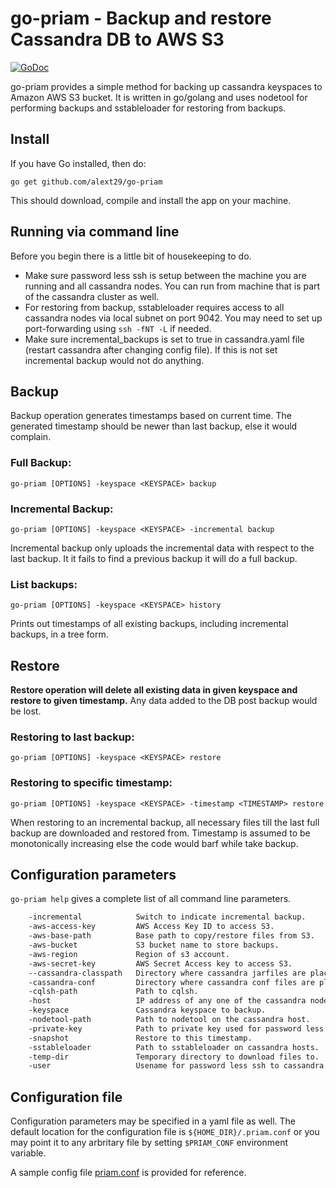 # go-priam - Backup and restore Cassandra DB to AWS S3
[![GoDoc](https://godoc.org/github.com/alext29/go-priam?status.svg)](https://godoc.org/github.com/alext29/go-priam/priam)

go-priam provides a simple method for backing up cassandra keyspaces to Amazon AWS S3 bucket. It is written in go/golang and uses nodetool for performing backups and sstableloader for restoring from backups.

## Install
If you have Go installed, then do:

`go get github.com/alext29/go-priam`

This should download, compile and install the app on your machine.

## Running via command line

Before you begin there is a little bit of housekeeping to do.

 * Make sure password less ssh is setup between the machine you are running and all cassandra nodes. You can run from machine that is part of the cassandra cluster as well.
 * For restoring from backup, sstableloader requires access to all cassandra nodes via local subnet on port 9042. You may need to set up port-forwarding using `ssh -fNT -L` if needed.
 * Make sure incremental_backups is set to true in cassandra.yaml file (restart cassandra after changing config file). If this is not set incremental backup would not do anything.

## Backup

Backup operation generates timestamps based on current time. The generated timestamp should be newer than last backup, else it would complain.

### Full Backup:
`go-priam [OPTIONS] -keyspace <KEYSPACE> backup`

### Incremental Backup:
`go-priam [OPTIONS] -keyspace <KEYSPACE> -incremental backup`

Incremental backup only uploads the incremental data with respect to the last backup. It it fails to find a previous backup it will do a full backup.

### List backups:
`go-priam [OPTIONS] -keyspace <KEYSPACE> history`

Prints out timestamps of all existing backups, including incremental backups, in a tree form.

## Restore

**Restore operation will delete all existing data in given keyspace and restore to given timestamp.** Any data added to the DB post backup would be lost.

### Restoring to last backup:
`go-priam [OPTIONS] -keyspace <KEYSPACE> restore`

### Restoring to specific timestamp:
`go-priam [OPTIONS] -keyspace <KEYSPACE> -timestamp <TIMESTAMP> restore`

When restoring to an incremental backup, all necessary files till the last full backup are downloaded and restored from. Timestamp is assumed to be monotonically increasing else the code would barf while take backup.

## Configuration parameters
`go-priam help`  gives a complete list of all command line parameters.

```bash
	-incremental            Switch to indicate incremental backup.
	-aws-access-key         AWS Access Key ID to access S3.
	-aws-base-path          Base path to copy/restore files from S3.
	-aws-bucket             S3 bucket name to store backups.
	-aws-region             Region of s3 account.
	-aws-secret-key         AWS Secret Access key to access S3.
	--cassandra-classpath   Directory where cassandra jarfiles are placed.
	-cassandra-conf         Directory where cassandra conf files are placed.
	-cqlsh-path             Path to cqlsh.
	-host                   IP address of any one of the cassandra nodes.
	-keyspace               Cassandra keyspace to backup.
	-nodetool-path          Path to nodetool on the cassandra host.
	-private-key            Path to private key used for password less ssh.
	-snapshot               Restore to this timestamp.
	-sstableloader          Path to sstableloader on cassandra hosts.
	-temp-dir               Temporary directory to download files to.
	-user                   Usename for password less ssh to cassandra host.
```

## Configuration file
Configuration parameters may be specified in a yaml file as well. The default location for the configuration file is `${HOME_DIR}/.priam.conf` or you may point it to any arbritary file by setting `$PRIAM_CONF` environment variable.

A sample config file [priam.conf](https://github.com/alext29/go-priam/blob/master/priam.conf) is provided for reference.
